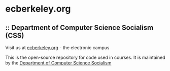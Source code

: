 # ecberkeley.org 
##  :: Department of Computer Science Socialism (CSS)

Visit us at [ecberkeley.org](http://ecberkeley.org/) - the electronic campus

This is the open-source repository for code used in courses.  It is maintained by the [Department of Computer Science Socialism](http://ecberkeley.org/departments/ComputerScienceSocialism/index.html)


